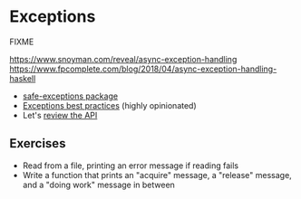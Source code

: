 # Exceptions

FIXME

https://www.snoyman.com/reveal/async-exception-handling
https://www.fpcomplete.com/blog/2018/04/async-exception-handling-haskell

* [safe-exceptions package](https://haskell-lang.org/tutorial/exception-safety)
* [Exceptions best practices](https://www.fpcomplete.com/blog/2016/11/exceptions-best-practices-haskell)
  (highly opinionated)
* Let's
  [review the API](https://www.stackage.org/haddock/lts-11.10/safe-exceptions-0.1.5.0/Control-Exception-Safe.html)

## Exercises

* Read from a file, printing an error message if reading fails
* Write a function that prints an "acquire" message, a "release"
  message, and a "doing work" message in between
